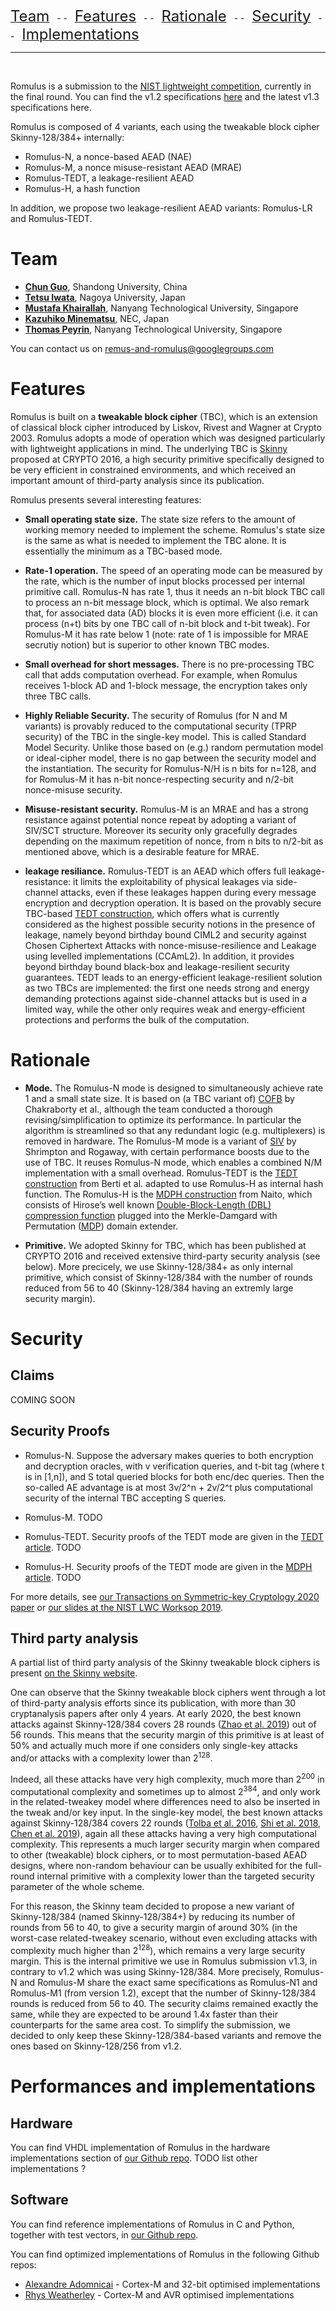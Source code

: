 [<font size="+2.5">Team</font>](https://romulusae.github.io/romulus/#team) &nbsp; - - &nbsp; [<font size="+2.5">Features</font>](https://romulusae.github.io/romulus/#features) &nbsp; - - &nbsp; [<font size="+2.5">Rationale</font>](https://romulusae.github.io/romulus/#rationale) &nbsp; - - &nbsp; [<font size="+2.5">Security</font>](https://romulusae.github.io/romulus/#security) &nbsp; - - &nbsp; [<font size="+2.5">Implementations</font>](https://romulusae.github.io/romulus/#performances-and-implementations) 

---

&nbsp;   

Romulus is a submission to the [NIST lightweight competition](https://csrc.nist.gov/projects/lightweight-cryptography), currently in the final round. You can find the v1.2 specifications [here](https://romulusae.github.io/romulus/Romulus.pdf) and the latest v1.3 specifications here.

Romulus is composed of 4 variants, each using the tweakable block cipher Skinny-128/384+ internally:  
- Romulus-N, a nonce-based AEAD (NAE)  
- Romulus-M, a nonce misuse-resistant AEAD (MRAE)  
- Romulus-TEDT, a leakage-resilient AEAD 
- Romulus-H, a hash function  

In addition, we propose two leakage-resilient AEAD variants: Romulus-LR and Romulus-TEDT.

# Team

- **[Chun Guo](https://faculty.sdu.edu.cn/chun_guo_sk/en/index.htm)**, Shandong University, China
- **[Tetsu Iwata](http://www.nuee.nagoya-u.ac.jp/labs/tiwata/)**, Nagoya University, Japan
- **[Mustafa Khairallah](https://www.mustafa-khairallah.com/)**, Nanyang Technological University, Singapore
- **[Kazuhiko Minematsu](https://www.nec.com/en/global/rd/people/kazuhiko_minematsu.html)**, NEC, Japan
- **[Thomas Peyrin](https://sites.google.com/site/thomaspeyrin/)**, Nanyang Technological University, Singapore

You can contact us on [remus-and-romulus@googlegroups.com](mailto:remus-and-romulus@googlegroups.com)


# Features

Romulus is built on a **tweakable block cipher** (TBC), which is an extension of classical block cipher introduced by Liskov, Rivest and Wagner at Crypto 2003. Romulus adopts a mode of operation which was designed particularly with lightweight applications in mind. The underlying TBC is [Skinny](https://eprint.iacr.org/2016/660.pdf) proposed at CRYPTO 2016, a high security primitive specifically designed to be very efficient in constrained environments, and which received an important amount of third-party analysis since its publication. 

Romulus presents several interesting features: 

- **Small operating state size.**  The state size refers to the amount of working memory needed to implement the scheme. Romulus's state size is the same as what is needed to implement the TBC alone. It is essentially the minimum as a TBC-based mode. 

- **Rate-1 operation.** The speed of an operating mode can be measured by the rate, which is the number of input blocks processed per internal primitive call. Romulus-N has rate 1, thus it needs an n-bit block TBC call to process an n-bit message block, which is optimal. We also remark that, for associated data (AD) blocks it is even more efficient (i.e. it can process (n+t) bits by one TBC call of n-bit block and t-bit tweak). For Romulus-M it has rate below 1 (note: rate of 1 is impossible for MRAE secrutiy notion) but is superior to other known TBC modes. 

- **Small overhead for short messages.** There is no pre-processing TBC call that adds computation overhead. For example, when Romulus receives 1-block AD and 1-block message, the encryption takes only three TBC calls.  

- **Highly Reliable Security.** The security of Romulus (for N and M variants) is provably reduced to the computational security (TPRP security) of the TBC in the single-key model. This is called Standard Model Security. Unlike those based on (e.g.) random permutation model or ideal-cipher model, there is no gap between the security model and the instantiation. The security for Romulus-N/H is n bits for n=128, and for Romulus-M it has n-bit nonce-respecting security and n/2-bit nonce-misuse security. 

- **Misuse-resistant security.** Romulus-M is an MRAE and has a strong resistance against potential nonce repeat by adopting a variant of SIV/SCT structure. Moreover its security only gracefully degrades depending on the maximum repetition of nonce, from n bits to n/2-bit as mentioned above, which is a desirable feature for MRAE. 

- **leakage resiliance.** Romulus-TEDT is an AEAD which offers full leakage-resistance: it limits the exploitability of physical leakages via side-channel attacks, even if these leakages happen during every message encryption and decryption operation. It is based on the provably secure TBC-based [TEDT construction](https://eprint.iacr.org/2019/137), which offers what is currently considered as the highest possible security notions in the presence of leakage, namely beyond birthday bound CIML2 and security against Chosen Ciphertext Attacks with nonce-misuse-resilience and Leakage using levelled implementations (CCAmL2). In addition, it provides beyond birthday bound black-box and leakage-resilient security guarantees. TEDT leads to an energy-efficient leakage-resilient solution as two TBCs are implemented: the first one needs strong and energy demanding protections against side-channel attacks but is used in a limited way, while the other only requires weak and energy-efficient protections and performs the bulk of the computation.

# Rationale

- **Mode.** The Romulus-N mode is designed to simultaneously achieve rate 1 and a small state size. It is based on (a TBC variant of) [COFB](https://eprint.iacr.org/2017/649.pdf) by Chakraborty et al., although the team conducted a thorough revising/simplification to optimize its performance. In particular the algorithm is streamlined so that any redundant logic (e.g. multiplexers) is removed in hardware. The Romulus-M mode is a variant of [SIV](https://web.cs.ucdavis.edu/~rogaway/papers/siv.pdf) by Shrimpton and Rogaway, with certain performance boosts due to the use of TBC. It reuses Romulus-N mode, which enables a combined N/M implementation with a small overhead. Romulus-TEDT is the [TEDT construction](https://eprint.iacr.org/2019/137) from Berti et al. adapted to use Romulus-H as internal hash function. The Romulus-H is the [MDPH construction](https://link.springer.com/chapter/10.1007/978-3-030-30530-7_4) from Naito, which consists of Hirose’s well known [Double-Block-Length (DBL) compression function](https://www.iacr.org/archive/fse2006/40470213/40470213.pdf) plugged into the Merkle-Damgard with Permutation ([MDP](https://www.iacr.org/archive/asiacrypt2007/48330111/48330111.pdf)) domain extender.

- **Primitive.** We adopted Skinny for TBC, which has been published at CRYPTO 2016 and received extensive third-party security analysis (see below). More precicely, we use Skinny-128/384+ as only internal primitive, which consist of Skinny-128/384 with the number of rounds reduced from 56 to 40 (Skinny-128/384 having an extremly large security margin).


# Security

## Claims

COMING SOON

## Security Proofs

- Romulus-N. Suppose the adversary makes queries to both encryption and decryption oracles, with v verification queries, and t-bit tag (where t is in [1,n]), and S total queried blocks for both enc/dec queries. Then the so-called AE advantage is at most 3v/2^n + 2v/2^t plus computational security of the internal TBC accepting S queries. 

- Romulus-M. TODO

- Romulus-TEDT. Security proofs of the TEDT mode are given in the [TEDT article](https://eprint.iacr.org/2019/137). TODO

- Romulus-H. Security proofs of the TEDT mode are given in the [MDPH article](https://link.springer.com/chapter/10.1007/978-3-030-30530-7_4). TODO

For more details, see [our Transactions on Symmetric-key Cryptology 2020 paper](https://tosc.iacr.org/index.php/ToSC/article/view/8560/8131) or [our slides at the NIST LWC Worksop 2019](https://csrc.nist.gov/CSRC/media/Presentations/updates-on-romulus-remus-and-tgif/images-media/session9-minematsu-updates-romulus-remus-tgif.pdf).

## Third party analysis

A partial list of third party analysis of the Skinny tweakable block ciphers is present [on the Skinny website](https://sites.google.com/site/skinnycipher/security). 

One can observe that the Skinny tweakable block ciphers went through a lot of third-party analysis efforts since its publication, with more than 30 cryptanalysis papers after only 4 years. At early 2020, the best known attacks against Skinny-128/384 covers 28 rounds ([Zhao et al. 2019](https://eprint.iacr.org/2019/714)) out of 56 rounds. This means that the security margin of this primitive is at least of 50% and actually much more if one considers only single-key attacks and/or attacks with a complexity lower than 2<sup>128</sup>.

Indeed, all these attacks have very high complexity, much more than 2<sup>200</sup> in computational complexity and sometimes up to almost 2<sup>384</sup>, and only work in the related-tweakey model where differences need to also be inserted in the tweak and/or key input. In the single-key model, the best known attacks against Skinny-128/384 covers 22 rounds ([Tolba et al. 2016](https://eprint.iacr.org/2016/1115.pdf), [Shi et al. 2018](https://eprint.iacr.org/2018/813.pdf), [Chen et al. 2019](https://link.springer.com/chapter/10.1007/978-3-030-41579-2_14)), again all these attacks having a very high computational complexity. This represents a much larger security margin when compared to other (tweakable) block ciphers, or to most permutation-based AEAD designs, where non-random behaviour can be usually exhibited for the full-round internal primitive with a complexity lower than the targeted security parameter of the whole scheme. 

For this reason, the Skinny team decided to propose a new variant of Skinny-128/384 (named Skinny-128/384+) by reducing its number of rounds from 56 to 40, to give a security margin of around 30% (in the worst-case related-tweakey scenario, without even excluding attacks with complexity much higher than 2<sup>128</sup>), which remains a very large security margin. This is the internal primitive we use in Romulus submission v1.3, in contrary to v1.2 which was using Skinny-128/384. More precisely, Romulus-N and Romulus-M share the exact same specifications as Romulus-N1 and Romulus-M1 (from version 1.2), except that the number of Skinny-128/384 rounds is reduced from 56 to 40. The security claims remained exactly the same, while they are expected to be around 1.4x faster than their counterparts for the same area cost. To simplify the submission, we decided to only keep these Skinny-128/384-based variants and remove the ones based on Skinny-128/256 from v1.2.


# Performances and implementations

## Hardware

You can find VHDL implementation of Romulus in the hardware implementations section of [our Github repo](https://github.com/romulusae/romulus). TODO list other implementations ?

## Software
 
You can find reference implementations of Romulus in C and Python, together with test vectors, in [our Github repo](https://github.com/romulusae/romulus).

You can find optimized implementations of Romulus in the following Github repos: 
- [Alexandre Adomnicai](https://github.com/aadomn/skinny) - Cortex-M and 32-bit optimised implementations
- [Rhys Weatherley](https://github.com/rweather/lightweight-crypto) - Cortex-M and AVR optimised implementations 


